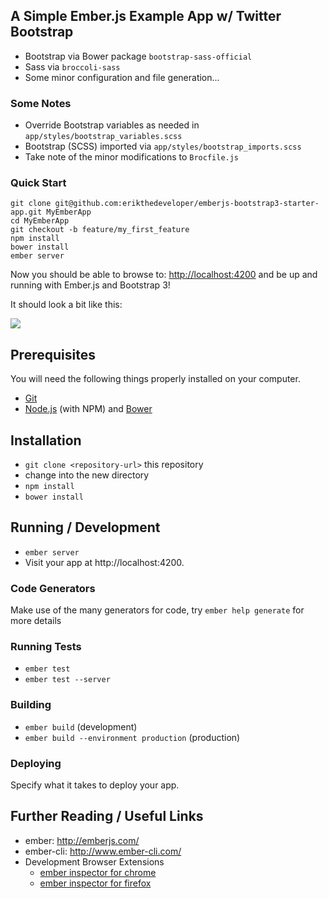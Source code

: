 ## A Simple Ember.js Example App w/ Twitter Bootstrap

* Bootstrap via Bower package `bootstrap-sass-official`
* Sass via `broccoli-sass`
* Some minor configuration and file generation...

### Some Notes

- Override Bootstrap variables as needed in `app/styles/bootstrap_variables.scss`
- Bootstrap (SCSS) imported via `app/styles/bootstrap_imports.scss`
- Take note of the minor modifications to `Brocfile.js`

### Quick Start

```shell
git clone git@github.com:erikthedeveloper/emberjs-bootstrap3-starter-app.git MyEmberApp
cd MyEmberApp
git checkout -b feature/my_first_feature
npm install
bower install
ember server
```

Now you should be able to browse to: [http://localhost:4200](http://localhost:4200) and be up and running with Ember.js and Bootstrap 3!

It should look a bit like this:

![](https://cloud.githubusercontent.com/assets/1240178/5063715/e19a5b76-6dae-11e4-86cc-d32bc233908d.png)

## Prerequisites

You will need the following things properly installed on your computer.

* [Git](http://git-scm.com/)
* [Node.js](http://nodejs.org/) (with NPM) and [Bower](http://bower.io/)

## Installation

* `git clone <repository-url>` this repository
* change into the new directory
* `npm install`
* `bower install`

## Running / Development

* `ember server`
* Visit your app at http://localhost:4200.

### Code Generators

Make use of the many generators for code, try `ember help generate` for more details

### Running Tests

* `ember test`
* `ember test --server`

### Building

* `ember build` (development)
* `ember build --environment production` (production)

### Deploying

Specify what it takes to deploy your app.

## Further Reading / Useful Links

* ember: http://emberjs.com/
* ember-cli: http://www.ember-cli.com/
* Development Browser Extensions
  * [ember inspector for chrome](https://chrome.google.com/webstore/detail/ember-inspector/bmdblncegkenkacieihfhpjfppoconhi)
  * [ember inspector for firefox](https://addons.mozilla.org/en-US/firefox/addon/ember-inspector/)

